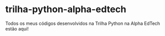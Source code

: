 # trilha-python-alpha-edtech
Todos os meus códigos desenvolvidos na Trilha Python na Alpha EdTech estão aqui!
